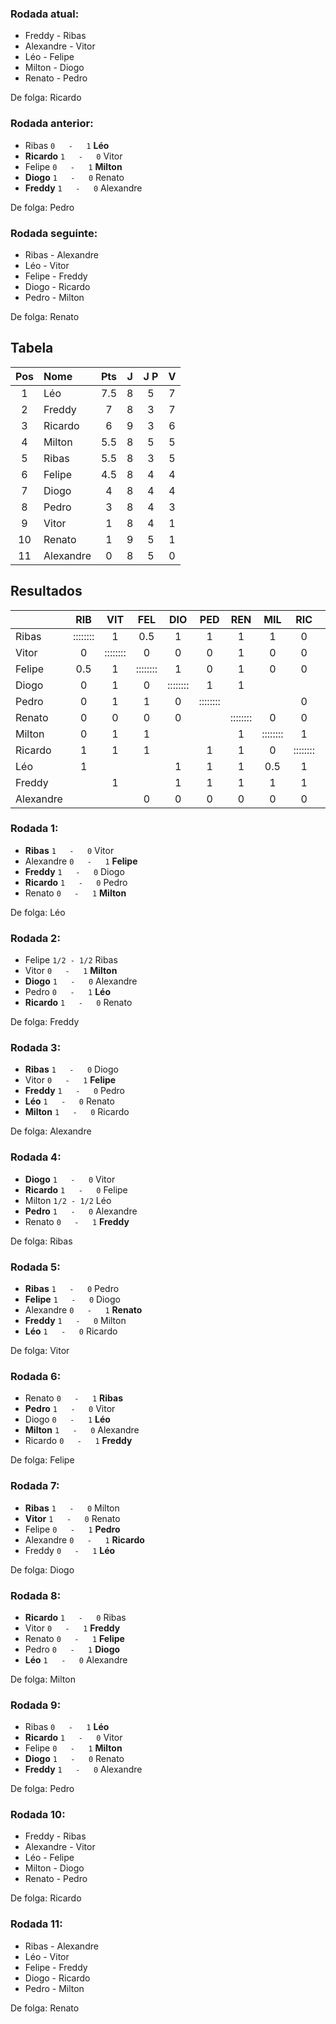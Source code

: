 ### Rodada atual:
* Freddy     -     Ribas
* Alexandre     -     Vitor
* Léo     -     Felipe
* Milton     -     Diogo
* Renato     -     Pedro

De folga: Ricardo

### Rodada anterior:
* Ribas `0   -   1` **Léo**
* **Ricardo**  `1   -   0`  Vitor
* Felipe `0   -   1` **Milton**
* **Diogo**  `1   -   0`  Renato
* **Freddy**  `1   -   0`  Alexandre

De folga: Pedro

### Rodada seguinte:
* Ribas     -     Alexandre
* Léo     -     Vitor
* Felipe     -     Freddy
* Diogo     -     Ricardo
* Pedro     -     Milton

De folga: Renato

## Tabela

| Pos | Nome | Pts | J | J P | V |
| :---: | :--- | :---: | :---: | :---: | :---: |
| 1 | Léo | 7.5 | 8 | 5 | 7 |
| 2 | Freddy | 7 | 8 | 3 | 7 |
| 3 | Ricardo | 6 | 9 | 3 | 6 |
| 4 | Milton | 5.5 | 8 | 5 | 5 |
| 5 | Ribas | 5.5 | 8 | 3 | 5 |
| 6 | Felipe | 4.5 | 8 | 4 | 4 |
| 7 | Diogo | 4 | 8 | 4 | 4 |
| 8 | Pedro | 3 | 8 | 4 | 3 |
| 9 | Vitor | 1 | 8 | 4 | 1 |
| 10 | Renato | 1 | 9 | 5 | 1 |
| 11 | Alexandre | 0 | 8 | 5 | 0 |

## Resultados

| | RIB | VIT | FEL | DIO | PED | REN | MIL | RIC | LEO | FRE | ALE | Pts |
| :--- | :---: | :---: | :---: | :---: | :---: | :---: | :---: | :---: | :---: | :---: | :---: | :---: |
| Ribas | :::::::: | 1 | 0.5 | 1 | 1 | 1 | 1 | 0 | 0 |  |  | 5.5 |
| Vitor | 0 | :::::::: | 0 | 0 | 0 | 1 | 0 | 0 |  | 0 |  | 1 |
| Felipe | 0.5 | 1 | :::::::: | 1 | 0 | 1 | 0 | 0 |  |  | 1 | 4.5 |
| Diogo | 0 | 1 | 0 | :::::::: | 1 | 1 |  |  | 0 | 0 | 1 | 4 |
| Pedro | 0 | 1 | 1 | 0 | :::::::: |  |  | 0 | 0 | 0 | 1 | 3 |
| Renato | 0 | 0 | 0 | 0 |  | :::::::: | 0 | 0 | 0 | 0 | 1 | 1 |
| Milton | 0 | 1 | 1 |  |  | 1 | :::::::: | 1 | 0.5 | 0 | 1 | 5.5 |
| Ricardo | 1 | 1 | 1 |  | 1 | 1 | 0 | :::::::: | 0 | 0 | 1 | 6 |
| Léo | 1 |  |  | 1 | 1 | 1 | 0.5 | 1 | :::::::: | 1 | 1 | 7.5 |
| Freddy |  | 1 |  | 1 | 1 | 1 | 1 | 1 | 0 | :::::::: | 1 | 7 |
| Alexandre |  |  | 0 | 0 | 0 | 0 | 0 | 0 | 0 | 0 | :::::::: | 0 |

### Rodada 1:
* **Ribas**  `1   -   0`  Vitor
* Alexandre `0   -   1` **Felipe**
* **Freddy**  `1   -   0`  Diogo
* **Ricardo**  `1   -   0`  Pedro
* Renato `0   -   1` **Milton**

De folga: Léo

### Rodada 2:
* Felipe `1/2 - 1/2` Ribas
* Vitor `0   -   1` **Milton**
* **Diogo**  `1   -   0`  Alexandre
* Pedro `0   -   1` **Léo**
* **Ricardo**  `1   -   0`  Renato

De folga: Freddy

### Rodada 3:
* **Ribas**  `1   -   0`  Diogo
* Vitor `0   -   1` **Felipe**
* **Freddy**  `1   -   0`  Pedro
* **Léo**  `1   -   0`  Renato
* **Milton**  `1   -   0`  Ricardo

De folga: Alexandre

### Rodada 4:
* **Diogo**  `1   -   0`  Vitor
* **Ricardo**  `1   -   0`  Felipe
* Milton `1/2 - 1/2` Léo
* **Pedro**  `1   -   0`  Alexandre
* Renato `0   -   1` **Freddy**

De folga: Ribas

### Rodada 5:
* **Ribas**  `1   -   0`  Pedro
* **Felipe**  `1   -   0`  Diogo
* Alexandre `0   -   1` **Renato**
* **Freddy**  `1   -   0`  Milton
* **Léo**  `1   -   0`  Ricardo

De folga: Vitor

### Rodada 6:
* Renato `0   -   1` **Ribas**
* **Pedro**  `1   -   0`  Vitor
* Diogo `0   -   1` **Léo**
* **Milton**  `1   -   0`  Alexandre
* Ricardo `0   -   1` **Freddy**

De folga: Felipe

### Rodada 7:
* **Ribas**  `1   -   0`  Milton
* **Vitor**  `1   -   0`  Renato
* Felipe `0   -   1` **Pedro**
* Alexandre `0   -   1` **Ricardo**
* Freddy `0   -   1` **Léo**

De folga: Diogo

### Rodada 8:
* **Ricardo**  `1   -   0`  Ribas
* Vitor `0   -   1` **Freddy**
* Renato `0   -   1` **Felipe**
* Pedro `0   -   1` **Diogo**
* **Léo**  `1   -   0`  Alexandre

De folga: Milton

### Rodada 9:
* Ribas `0   -   1` **Léo**
* **Ricardo**  `1   -   0`  Vitor
* Felipe `0   -   1` **Milton**
* **Diogo**  `1   -   0`  Renato
* **Freddy**  `1   -   0`  Alexandre

De folga: Pedro

### Rodada 10:
* Freddy     -     Ribas
* Alexandre     -     Vitor
* Léo     -     Felipe
* Milton     -     Diogo
* Renato     -     Pedro

De folga: Ricardo

### Rodada 11:
* Ribas     -     Alexandre
* Léo     -     Vitor
* Felipe     -     Freddy
* Diogo     -     Ricardo
* Pedro     -     Milton

De folga: Renato

